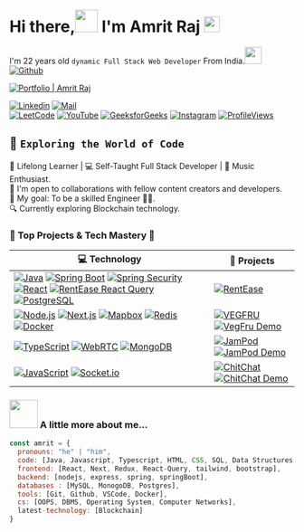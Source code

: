 # Hi there,<img src="https://media.giphy.com/media/hvRJCLFzcasrR4ia7z/giphy.gif" height="40px" width="40px"> I'm Amrit Raj  <img src="https://emojis.slackmojis.com/emojis/images/1531849430/4246/blob-sunglasses.gif?1531849430" width="28"/>
I'm 22 years old `dynamic Full Stack Web Developer` From India.<img src="https://media.giphy.com/media/WUlplcMpOCEmTGBtBW/giphy.gif" width="30"> [![Github](https://img.shields.io/github/followers/amritmaurya1504?label=Follow%20Me&style=social)](https://github.com/amritmaurya1504)

[![Portfolio | Amrit Raj](https://img.shields.io/website?label=portfolio&style=for-the-badge&url=https://amritraj.vercel.app/)](https://amritraj.vercel.app/)

[![Linkedin](https://img.shields.io/badge/LinkedIn-Amrit%20Raj-blue?logo=Linkedin&logoColor=blue&labelColor=black)](https://www.linkedin.com/in/rajamrit15/)
[![Mail](https://img.shields.io/badge/Gmail-amrit.raj1504@gmail.com-red?logo=Gmail&logoColor=red&labelColor=black)](mailto:amrit.raj1504@gmail.com)
<br>
[![LeetCode](https://img.shields.io/badge/LeetCode-rajamrit_15-orange?logo=leetcode&logoColor=orange&labelColor=black)](https://leetcode.com/u/rajamrit_15/)
[![YouTube](https://img.shields.io/badge/YouTube-infoskillx-red?logo=youtube&logoColor=red&labelColor=black)](https://www.youtube.com/infoskillx)
[![GeeksforGeeks](https://img.shields.io/badge/GeeksforGeeks-rajamrit15-green?logo=geeksforgeeks&logoColor=green&labelColor=black)](https://auth.geeksforgeeks.org/user/rajamrit15/practice/)
[![Instagram](https://img.shields.io/badge/Instagram-rajamrit_15-purple?logo=instagram&logoColor=purple&labelColor=black)](https://www.instagram.com/rajamrit_15/)
[![ProfileViews](https://komarev.com/ghpvc/?username=amritmaurya1504&color=red&style=flat)](https://komarev.com/ghpvc/?username=amritmaurya1504)

## 🌟 `Exploring the World of Code`

🌱 Lifelong Learner | 💻 Self-Taught Full Stack Developer | 🎵 Music Enthusiast. <br />
👯 I'm open to collaborations with fellow content creators and developers. <br />
🥅 My goal: To be a skilled Engineer 👨‍💻. <br />
🔍 Currently exploring Blockchain technology.

<!-- START OF PROFILE STACK, DO NOT REMOVE -->

### 🌟 Top Projects & Tech Mastery 🚀

| 💻 **Technology** | 🚀 **Projects** |
| - | - |
| [![Java](https://img.shields.io/static/v1?label=&message=Java&color=007396&logo=java&logoColor=FFFFFF)](https://www.oracle.com/java/) [![Spring Boot](https://img.shields.io/static/v1?label=&message=Spring%20Boot&color=6DB33F&logo=springboot&logoColor=FFFFFF)](https://spring.io/projects/spring-boot) [![Spring Security](https://img.shields.io/static/v1?label=&message=Spring%20Security&color=6DB33F&logo=springsecurity&logoColor=FFFFFF)](https://spring.io/projects/spring-security) [![React](https://img.shields.io/static/v1?label=&message=React&color=61DAFB&logo=React&logoColor=FFFFFF)](https://reactjs.org/) [![RentEase React Query](https://img.shields.io/static/v1?label=&message=React%20Query&color=FF4154&logo=reactquery&logoColor=FFFFFF)](https://react-query.tanstack.com/) [![PostgreSQL](https://img.shields.io/static/v1?label=&message=PostgreSQL&color=4169E1&logo=postgresql&logoColor=FFFFFF)](https://www.postgresql.org/) | [![RentEase](https://img.shields.io/static/v1?label=&message=RentEase&color=000605&logo=github&logoColor=FFFFFF&labelColor=000605)](https://github.com/amritmaurya1504/RentEase) |
| [![Node.js](https://img.shields.io/static/v1?label=&message=Node.js&color=339933&logo=Node.js&logoColor=FFFFFF)](https://nodejs.org/en/) [![Next.js](https://img.shields.io/static/v1?label=&message=Next.js&color=000000&logo=nextdotjs&logoColor=FFFFFF)](https://nextjs.org/) [![Mapbox](https://img.shields.io/static/v1?label=&message=Mapbox&color=000000&logo=mapbox&logoColor=FFFFFF)](https://www.mapbox.com/) [![Redis](https://img.shields.io/static/v1?label=&message=Redis&color=DC382D&logo=redis&logoColor=FFFFFF)](https://redis.io/) [![Docker](https://img.shields.io/static/v1?label=&message=Docker&color=2496ED&logo=docker&logoColor=FFFFFF)](https://www.docker.com/) | [![VEGFRU](https://img.shields.io/static/v1?label=&message=VEGFRU-An-Online-Vegetables-Fruits-Marketplace&color=000605&logo=github&logoColor=FFFFFF&labelColor=000605)](https://github.com/amritmaurya1504/VEGFRU-An-Online-Vegetables-Fruits-Marketplace) [![VegFru Demo](https://img.shields.io/static/v1?label=&message=VegFru-Video-Demo&color=000605&logo=YouTube&logoColor=FFFFFF&labelColor=FF0000)](https://youtu.be/zFLqVK3Hoj4?si=dO3sTnCOk8xZkz0L) |
| [![TypeScript](https://img.shields.io/static/v1?label=&message=TypeScript&color=007ACC&logo=typescript&logoColor=FFFFFF)](https://www.typescriptlang.org/) [![WebRTC](https://img.shields.io/static/v1?label=&message=WebRTC&color=33A1FD&logo=webrtc&logoColor=FFFFFF)](https://webrtc.org/) [![MongoDB](https://img.shields.io/static/v1?label=&message=MongoDB&color=47A248&logo=mongodb&logoColor=FFFFFF)](https://www.mongodb.com/) | [![JamPod](https://img.shields.io/static/v1?label=&message=JamPod&color=000605&logo=github&logoColor=FFFFFF&labelColor=000605)](https://github.com/amritmaurya1504/JamPod) [![JamPod Demo](https://img.shields.io/static/v1?label=&message=JamPod-Video-Demo&color=FF0000&logo=YouTube&logoColor=FFFFFF&labelColor=FF0000)](https://youtu.be/i8RUWx9heY8) |
| [![JavaScript](https://img.shields.io/static/v1?label=&message=JavaScript&color=F7DF1E&logo=javascript&logoColor=000000)](https://developer.mozilla.org/en-US/docs/Web/JavaScript) [![Socket.io](https://img.shields.io/static/v1?label=&message=Socket.io&color=010101&logo=socket.io&logoColor=FFFFFF)](https://socket.io/) | [![ChitChat](https://img.shields.io/static/v1?label=&message=ChitChat&color=000605&logo=github&logoColor=FFFFFF&labelColor=000605)](https://github.com/amritmaurya1504/Chit_Chat) [![ChitChat Demo](https://img.shields.io/static/v1?label=&message=ChitChat-Video-Demo&color=FF0000&logo=YouTube&logoColor=FFFFFF&labelColor=FF0000)](https://youtu.be/m9yUiGvFrTU) |
<!-- END OF PROFILE STACK, DO NOT REMOVE -->






### <img src="https://media.giphy.com/media/VgCDAzcKvsR6OM0uWg/giphy.gif" width="50"> A little more about me...  
```javascript
const amrit = {
  pronouns: "he" | "him",
  code: [Java, Javascript, Typescript, HTML, CSS, SQL, Data Structures & Algorithm, Problem Solving],
  frontend: [React, Next, Redux, React-Query, tailwind, bootstrap],
  backend: [nodejs, express, spring, springBoot],
  databases : [MySQL, MonogoDB, Postgres],
  tools: [Git, Github, VSCode, Docker],
  cs: [OOPS, DBMS, Operating System, Computer Networks],
  latest-technology: [Blockchain]
}
```




